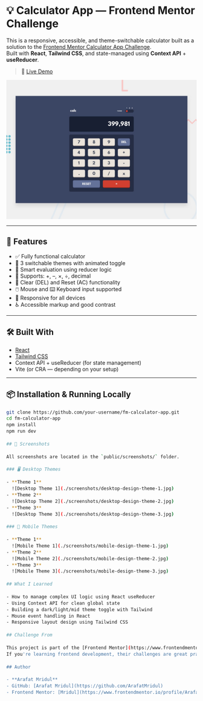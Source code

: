 # 💡 Calculator App — Frontend Mentor Challenge

This is a responsive, accessible, and theme-switchable calculator built as a solution to the [Frontend Mentor Calculator App Challenge](https://www.frontendmentor.io/challenges/calculator-app-9lteq5N29).  
Built with **React**, **Tailwind CSS**, and state-managed using **Context API** + **useReducer**.

> 🔗 [Live Demo](https://fm-calculator-app-mridul.netlify.app/)

![Calculator Preview](/public/preview.jpg)

---

## 🚀 Features

-   ✅ Fully functional calculator
-   🎨 3 switchable themes with animated toggle
-   🧠 Smart evaluation using reducer logic
-   🧮 Supports: +, –, ×, ÷, decimal
-   🧼 Clear (DEL) and Reset (AC) functionality
-   🖱️ Mouse and ⌨️ Keyboard input supported
-   📱 Responsive for all devices
-   ♿ Accessible markup and good contrast

---

## 🛠️ Built With

-   [React](https://reactjs.org/)
-   [Tailwind CSS](https://tailwindcss.com/)
-   Context API + useReducer (for state management)
-   Vite (or CRA — depending on your setup)

---

## 📦 Installation & Running Locally

```bash
git clone https://github.com/your-username/fm-calculator-app.git
cd fm-calculator-app
npm install
npm run dev

## 📸 Screenshots

All screenshots are located in the `public/screenshots/` folder.

### 🖥️ Desktop Themes

- **Theme 1**
  ![Desktop Theme 1](./screenshots/desktop-design-theme-1.jpg)
- **Theme 2**
  ![Desktop Theme 2](./screenshots/desktop-design-theme-2.jpg)
- **Theme 3**
  ![Desktop Theme 3](./screenshots/desktop-design-theme-3.jpg)

### 📱 Mobile Themes

- **Theme 1**
  ![Mobile Theme 1](./screenshots/mobile-design-theme-1.jpg)
- **Theme 2**
  ![Mobile Theme 2](./screenshots/mobile-design-theme-2.jpg)
- **Theme 3**
  ![Mobile Theme 3](./screenshots/mobile-design-theme-3.jpg)

## What I Learned

- How to manage complex UI logic using React useReducer
- Using Context API for clean global state
- Building a dark/light/mid theme toggle with Tailwind
- Mouse event handling in React
- Responsive layout design using Tailwind CSS

## Challenge From

This project is part of the [Frontend Mentor](https://www.frontendmentor.io/) challenge.
If you're learning frontend development, their challenges are great practice!

## Author

- **Arafat Mridul**
- GitHub: [Arafat Mridul](https://github.com/ArafatMridul)
- Frontend Mentor: [Mridul](https://www.frontendmentor.io/profile/ArafatMridul)
```
